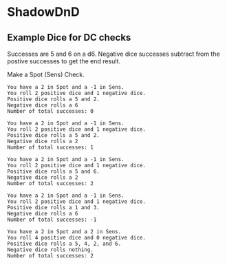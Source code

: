 # ShadowDnD

## Example Dice for DC checks

Successes are 5 and 6 on a d6.
Negative dice successes subtract from the postive successes to get the end result.

Make a Spot (Sens) Check.
```
You have a 2 in Spot and a -1 in Sens.
You roll 2 positive dice and 1 negative dice.
Positive dice rolls a 5 and 2.
Negative dice rolls a 6
Number of total successes: 0
```

```
You have a 2 in Spot and a -1 in Sens.
You roll 2 positive dice and 1 negative dice.
Positive dice rolls a 5 and 2.
Negative dice rolls a 2
Number of total successes: 1
```

```
You have a 2 in Spot and a -1 in Sens.
You roll 2 positive dice and 1 negative dice.
Positive dice rolls a 5 and 6.
Negative dice rolls a 2
Number of total successes: 2
```

```
You have a 2 in Spot and a -1 in Sens.
You roll 2 positive dice and 1 negative dice.
Positive dice rolls a 1 and 3.
Negative dice rolls a 6
Number of total successes: -1
```

```
You have a 2 in Spot and a 2 in Sens.
You roll 4 positive dice and 0 negative dice.
Positive dice rolls a 5, 4, 2, and 6.
Negative dice rolls nothing.
Number of total successes: 2
```
